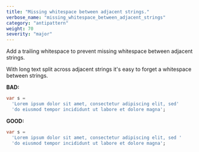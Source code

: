 ```yaml
---
title: "Missing whitespace between adjacent strings."
verbose_name: "missing_whitespace_between_adjacent_strings"
category: "antipattern"
weight: 70
severity: "major"
---
```

Add a trailing whitespace to prevent missing whitespace between adjacent
strings.

With long text split across adjacent strings it's easy to forget a whitespace
between strings.

**BAD:**
```dart
var s =
  'Lorem ipsum dolor sit amet, consectetur adipiscing elit, sed'
  'do eiusmod tempor incididunt ut labore et dolore magna';
```

**GOOD:**
```dart
var s =
  'Lorem ipsum dolor sit amet, consectetur adipiscing elit, sed '
  'do eiusmod tempor incididunt ut labore et dolore magna';
```
